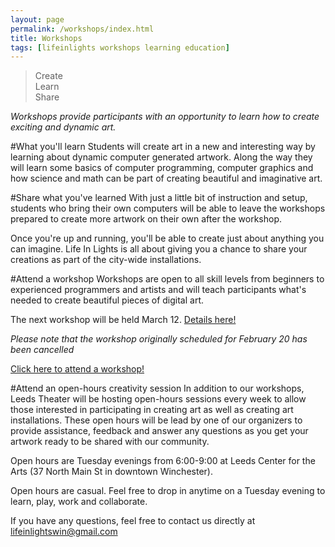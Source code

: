 ```yaml
---
layout: page
permalink: /workshops/index.html
title: Workshops
tags: [lifeinlights workshops learning education]
---
```

>Create<br>
>Learn<br>
>Share

*Workshops provide participants with an opportunity to learn how to create exciting and dynamic art.*

#What you'll learn
Students will create art in a new and interesting way by learning about dynamic computer generated artwork. Along the way they will learn some basics of computer programming, computer graphics and how science and math can be part of creating beautiful and imaginative art.

#Share what you've learned
With just a little bit of instruction and setup, students who bring their own computers will be able to leave the workshops prepared to create more artwork on their own after the workshop.

Once you're up and running, you'll be able to create just about anything you can imagine. Life In Lights is all about giving you a chance to share your creations as part of the city-wide installations.

#Attend a workshop
Workshops are open to all skill levels from beginners to experienced programmers and artists and will teach participants what's needed to create beautiful pieces of digital art.

The next workshop will be held March 12. [Details here!](/create-by-the-numbers)

*Please note that the workshop originally scheduled for February 20 has been cancelled*

[Click here to attend a workshop!](http://goo.gl/forms/UYuo9HsJ8U)

#Attend an open-hours creativity session
In addition to our workshops, Leeds Theater will be hosting open-hours sessions every week to allow those interested in participating in creating art as well as creating art installations. These open hours will be lead by one of our organizers to provide assistance, feedback and answer any questions as you get your artwork ready to be shared with our community.

Open hours are Tuesday evenings from 6:00-9:00 at Leeds Center for the Arts (37 North Main St in downtown Winchester).

Open hours are casual. Feel free to drop in anytime on a Tuesday evening to learn, play, work and collaborate.

If you have any questions, feel free to contact us directly at [lifeinlightswin@gmail.com](mailto:lifeinlightswin@gmail.com)
